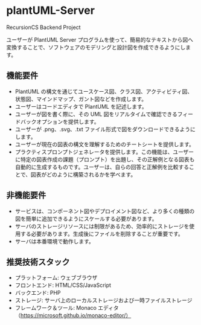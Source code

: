 # plantUML-Server
RecursionCS Backend Project

ユーザーが PlantUML Server プログラムを使って、簡易的なテキストから図へ変換することで、ソフトウェアのモデリングと設計図を作成できるようにします。


## 機能要件
- PlantUML の構文を通じてユースケース図、クラス図、アクティビティ図、状態図、マインドマップ、ガント図などを作成します。
- ユーザーはコードエディタで PlantUML を記述します。
- ユーザーが図を書く際に、その UML 図をリアルタイムで確認できるフィードバックオプションを提供します。
- ユーザーが .png、.svg、.txt ファイル形式で図をダウンロードできるようにします。
- ユーザーが現在の図表の構文を理解するためのチートシートを提供します。
- プラクティスプロンプトジェネレータを提供します。この機能は、ユーザーに特定の図表作成の課題（プロンプト）を出題し、その正解例となる図表も自動的に生成するものです。ユーザーは、自らの回答と正解例を比較することで、図表がどのように構築されるかを学べます。

## 非機能要件
- サービスは、コンポーネント図やデプロイメント図など、より多くの種類の図を簡単に追加できるようにスケールする必要があります。
- サーバのストレージリソースには制限があるため、効率的にストレージを使用する必要があります。生成後にファイルを削除することが重要です。
- サーバは本番環境で動作します。

## 推奨技術スタック
- プラットフォーム: ウェブブラウザ
- フロントエンド: HTML/CSS/JavaScript
- バックエンド: PHP
- ストレージ: サーバ上のローカルストレージおよび一時ファイルストレージ
- フレームワーク＆ツール: Monaco エディタ（https://microsoft.github.io/monaco-editor/）